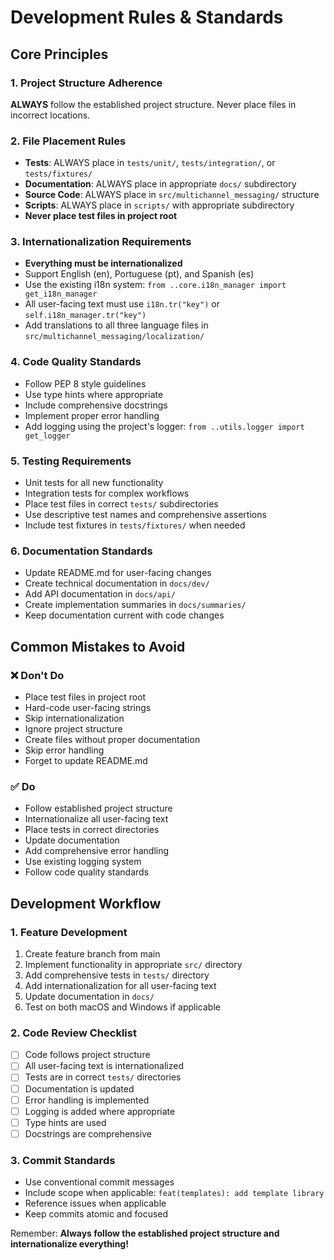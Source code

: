 # Development Rules & Standards

## Core Principles

### 1. Project Structure Adherence
**ALWAYS** follow the established project structure. Never place files in incorrect locations.

### 2. File Placement Rules
- **Tests**: ALWAYS place in `tests/unit/`, `tests/integration/`, or `tests/fixtures/`
- **Documentation**: ALWAYS place in appropriate `docs/` subdirectory
- **Source Code**: ALWAYS place in `src/multichannel_messaging/` structure
- **Scripts**: ALWAYS place in `scripts/` with appropriate subdirectory
- **Never place test files in project root**

### 3. Internationalization Requirements
- **Everything must be internationalized**
- Support English (en), Portuguese (pt), and Spanish (es)
- Use the existing i18n system: `from ..core.i18n_manager import get_i18n_manager`
- All user-facing text must use `i18n.tr("key")` or `self.i18n_manager.tr("key")`
- Add translations to all three language files in `src/multichannel_messaging/localization/`

### 4. Code Quality Standards
- Follow PEP 8 style guidelines
- Use type hints where appropriate
- Include comprehensive docstrings
- Implement proper error handling
- Add logging using the project's logger: `from ..utils.logger import get_logger`

### 5. Testing Requirements
- Unit tests for all new functionality
- Integration tests for complex workflows
- Place test files in correct `tests/` subdirectories
- Use descriptive test names and comprehensive assertions
- Include test fixtures in `tests/fixtures/` when needed

### 6. Documentation Standards
- Update README.md for user-facing changes
- Create technical documentation in `docs/dev/`
- Add API documentation in `docs/api/`
- Create implementation summaries in `docs/summaries/`
- Keep documentation current with code changes

## Common Mistakes to Avoid

### ❌ Don't Do
- Place test files in project root
- Hard-code user-facing strings
- Skip internationalization
- Ignore project structure
- Create files without proper documentation
- Skip error handling
- Forget to update README.md

### ✅ Do
- Follow established project structure
- Internationalize all user-facing text
- Place tests in correct directories
- Update documentation
- Add comprehensive error handling
- Use existing logging system
- Follow code quality standards

## Development Workflow

### 1. Feature Development
1. Create feature branch from main
2. Implement functionality in appropriate `src/` directory
3. Add comprehensive tests in `tests/` directory
4. Add internationalization for all user-facing text
5. Update documentation in `docs/`
6. Test on both macOS and Windows if applicable

### 2. Code Review Checklist
- [ ] Code follows project structure
- [ ] All user-facing text is internationalized
- [ ] Tests are in correct `tests/` directories
- [ ] Documentation is updated
- [ ] Error handling is implemented
- [ ] Logging is added where appropriate
- [ ] Type hints are used
- [ ] Docstrings are comprehensive

### 3. Commit Standards
- Use conventional commit messages
- Include scope when applicable: `feat(templates): add template library`
- Reference issues when applicable
- Keep commits atomic and focused

Remember: **Always follow the established project structure and internationalize everything!**